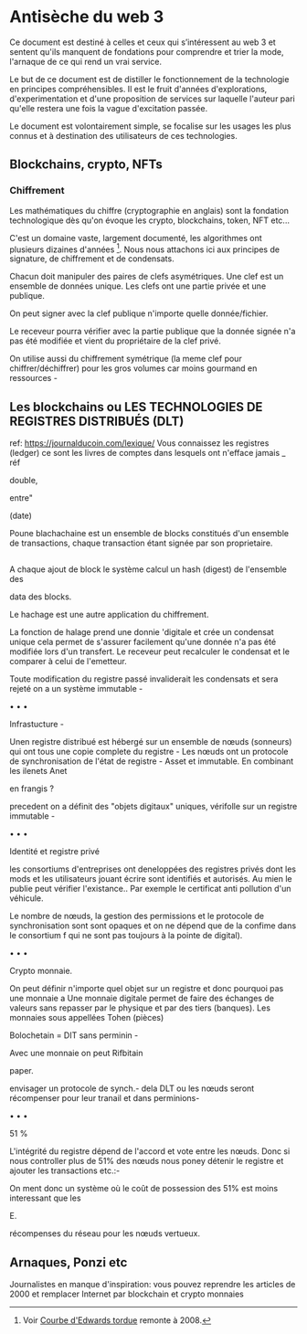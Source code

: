 # Antisèche du web 3

Ce document est destiné à celles et ceux qui s’intéressent au web 3 et sentent qu'ils manquent de fondations pour comprendre et trier la mode, l'arnaque de ce qui rend un vrai service.

Le but de ce document est de distiller le fonctionnement de la technologie en principes compréhensibles. Il est le fruit d'années d'explorations, d'experimentation et d'une proposition de services sur laquelle l'auteur pari qu'elle restera une fois la vague d'excitation passée.

Le document est volontairement simple, se focalise sur les usages les plus connus et à destination des utilisateurs de ces technologies.

## Blockchains, crypto, NFTs

### Chiffrement

Les mathématiques du chiffre (cryptographie en anglais) sont la fondation technologique dès qu'on évoque les crypto, blockchains, token, NFT etc...

C'est un domaine vaste, largement documenté, les algorithmes ont plusieurs dizaines d'années [^1]. Nous nous attachons ici aux principes de signature, de chiffrement et de condensats.

Chacun doit manipuler des paires de clefs asymétriques. Une clef est un ensemble de données unique. Les clefs ont une partie privée et une publique.

On peut signer avec la clef publique n'importe quelle donnée/fichier.

Le receveur pourra vérifier avec la partie publique que la donnée signée n'a pas été modifiée et vient du propriétaire de la clef privé.

On utilise aussi du chiffrement symétrique (la meme clef pour chiffrer/déchiffrer) pour les gros volumes car moins gourmand en ressources -

[^1]: Voir [Courbe d'Edwards tordue](https://fr.wikipedia.org/wiki/Courbe_d%27Edwards_tordue) remonte à 2008.

## Les blockchains ou LES TECHNOLOGIES DE REGISTRES DISTRIBUÉS (DLT)

ref: <https://journalducoin.com/lexique/>
Vous connaissez les registres (ledger) ce sont les livres de comptes dans lesquels ont n'efface jamais _ réf

double,

entre"

(date)

Poune blachachaine est un ensemble de blocks constitués d'un ensemble de transactions, chaque transaction étant signée par son proprietaire.

##

A chaque ajout de block le système calcul un hash (digest) de l'ensemble des

data des blocks.

Le hachage est une autre application du chiffrement.

La fonction de halage prend une donnie 'digitale et crée un condensat unique cela permet de s'assurer facilement qu'une donnée n'a pas été modifiée lors d'un transfert. Le receveur peut recalculer le condensat et le comparer à celui de l'emetteur.

Toute modification du registre passé invaliderait les condensats et sera rejeté on a un système immutable -

• • •

Infrastucture -

Unen registre distribué est hébergé sur un ensemble de nœuds (sonneurs) qui ont tous une copie complete du registre - Les nœuds ont un protocole de synchronisation de l'état de registre - Asset et immutable. En combinant les ilenets
Anet

en frangis ?

precedent on a définit des "objets digitaux" uniques, vérifolle sur un registre immutable -

• • •

Identité et registre privé

les consortiums d'entreprises ont deneloppées des registres privés dont les mods et les utilisateurs jouant écrire sont identifiés et autorisés. Au mien le publie peut vérifier l'existance.. Par exemple le certificat anti pollution d'un véhicule.

Le nombre de nœuds, la gestion des permissions et le protocole de synchronisation sont sont opaques et on ne dépend que de la confime dans le consortium f qui ne sont pas toujours à la pointe de digital).

• • •

Crypto monnaie.

On peut définir n'importe quel objet sur un registre et donc pourquoi pas une monnaie a Une monnaie digitale permet de faire des échanges de valeurs sans repasser par le physique et par des tiers (banques). Les monnaies sous appellées Tohen (pièces)

Bolochetain = DIT sans perminin -

Avec une monnaie on peut Rifbitain

paper.

envisager un protocole de synch.- dela DLT ou les nœuds seront récompenser pour leur tranail et dans perminions-

• • •

51 %

L'intégrité du registre dépend de l'accord et vote entre les nœuds. Donc si nous controller plus de 51% des nœuds nous poney détenir le registre et ajouter les transactions etc.:-

On ment donc un système où le coût de possession des 51% est moins interessant que les

E.

récompenses du réseau pour les nœuds vertueux.

## Arnaques, Ponzi etc

 Journalistes en manque d'inspiration: vous pouvez reprendre les articles de 2000 et remplacer Internet par blockchain et crypto monnaies
